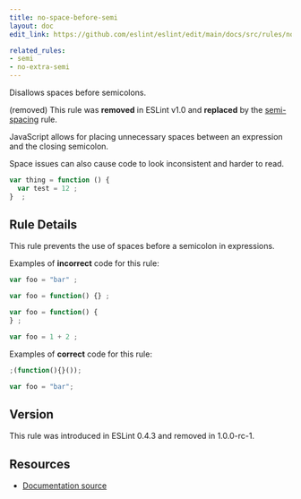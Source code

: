 ```yaml
---
title: no-space-before-semi
layout: doc
edit_link: https://github.com/eslint/eslint/edit/main/docs/src/rules/no-space-before-semi.md

related_rules:
- semi
- no-extra-semi
---
```


Disallows spaces before semicolons.

(removed) This rule was **removed** in ESLint v1.0 and **replaced** by the [semi-spacing](semi-spacing) rule.

JavaScript allows for placing unnecessary spaces between an expression and the closing semicolon.

Space issues can also cause code to look inconsistent and harder to read.

```js
var thing = function () {
  var test = 12 ;
}  ;
```

## Rule Details

This rule prevents the use of spaces before a semicolon in expressions.

Examples of **incorrect** code for this rule:

```js
var foo = "bar" ;

var foo = function() {} ;

var foo = function() {
} ;

var foo = 1 + 2 ;
```

Examples of **correct** code for this rule:

```js
;(function(){}());

var foo = "bar";
```

## Version

This rule was introduced in ESLint 0.4.3 and removed in 1.0.0-rc-1.

## Resources

* [Documentation source](https://github.com/eslint/eslint/tree/HEAD/docs/src/rules/no-space-before-semi.md)
